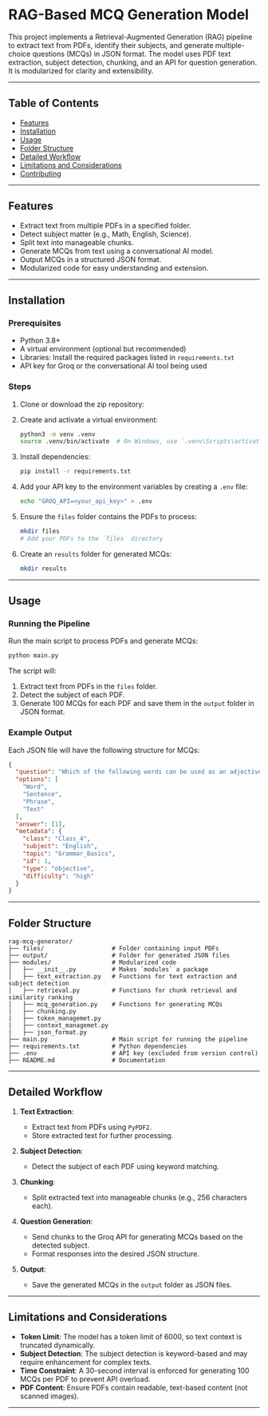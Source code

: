 # RAG-Based MCQ Generation Model

This project implements a Retrieval-Augmented Generation (RAG) pipeline to extract text from PDFs, identify their subjects, and generate multiple-choice questions (MCQs) in JSON format. The model uses PDF text extraction, subject detection, chunking, and an API for question generation. It is modularized for clarity and extensibility.

---

## Table of Contents

- [Features](#features)
- [Installation](#installation)
- [Usage](#usage)
- [Folder Structure](#folder-structure)
- [Detailed Workflow](#detailed-workflow)
- [Limitations and Considerations](#limitations-and-considerations)
- [Contributing](#contributing)

---

## Features

- Extract text from multiple PDFs in a specified folder.
- Detect subject matter (e.g., Math, English, Science).
- Split text into manageable chunks.
- Generate MCQs from text using a conversational AI model.
- Output MCQs in a structured JSON format.
- Modularized code for easy understanding and extension.

---

## Installation

### Prerequisites

- Python 3.8+
- A virtual environment (optional but recommended)
- Libraries: Install the required packages listed in `requirements.txt`
- API key for Groq or the conversational AI tool being used

### Steps

1. Clone or download the zip repository:
    

2. Create and activate a virtual environment:
    ```bash
    python3 -m venv .venv
    source .venv/bin/activate  # On Windows, use `.venv\Scripts\activate`
    ```

3. Install dependencies:
    ```bash
    pip install -r requirements.txt
    ```

4. Add your API key to the environment variables by creating a `.env` file:
    ```bash
    echo "GROQ_API=<your_api_key>" > .env
    ```

5. Ensure the `files` folder contains the PDFs to process:
    ```bash
    mkdir files
    # Add your PDFs to the `files` directory
    ```

6. Create an `results` folder for generated MCQs:
    ```bash
    mkdir results 
    ```

---

## Usage

### Running the Pipeline

Run the main script to process PDFs and generate MCQs:

```bash
python main.py
```

The script will:
1. Extract text from PDFs in the `files` folder.
2. Detect the subject of each PDF.
3. Generate 100 MCQs for each PDF and save them in the `output` folder in JSON format.

### Example Output

Each JSON file will have the following structure for MCQs:

```json
{
  "question": "Which of the following words can be used as an adjective, adverb, pronoun or verb, depending on the context?",
  "options": [
    "Word",
    "Sentence",
    "Phrase",
    "Text"
  ],
  "answer": [1],
  "metadata": {
    "class": "Class_4",
    "subject": "English",
    "topic": "Grammar_Basics",
    "id": 1,
    "type": "objective",
    "difficulty": "high"
  }
}
```

---

## Folder Structure

```
rag-mcq-generator/
├── files/                   # Folder containing input PDFs
├── output/                  # Folder for generated JSON files
├── modules/                 # Modularized code
│   ├── __init__.py          # Makes `modules` a package
│   ├── text_extraction.py   # Functions for text extraction and subject detection
│   ├── retrieval.py         # Functions for chunk retrieval and similarity ranking
│   ├── mcq_generation.py    # Functions for generating MCQs
|   ├── chunking.py
|   ├── token_managemet.py
|   ├── context_managemet.py
|   ├── json_format.py
├── main.py                  # Main script for running the pipeline
├── requirements.txt         # Python dependencies
├── .env                     # API key (excluded from version control)
├── README.md                # Documentation
```

---

## Detailed Workflow

1. **Text Extraction**:
   - Extract text from PDFs using `PyPDF2`.
   - Store extracted text for further processing.

2. **Subject Detection**:
   - Detect the subject of each PDF using keyword matching.

3. **Chunking**:
   - Split extracted text into manageable chunks (e.g., 256 characters each).

4. **Question Generation**:
   - Send chunks to the Groq API for generating MCQs based on the detected subject.
   - Format responses into the desired JSON structure.

5. **Output**:
   - Save the generated MCQs in the `output` folder as JSON files.

---

## Limitations and Considerations

- **Token Limit**: The model has a token limit of 6000, so text context is truncated dynamically.
- **Subject Detection**: The subject detection is keyword-based and may require enhancement for complex texts.
- **Time Constraint**: A 30-second interval is enforced for generating 100 MCQs per PDF to prevent API overload.
- **PDF Content**: Ensure PDFs contain readable, text-based content (not scanned images).

---

